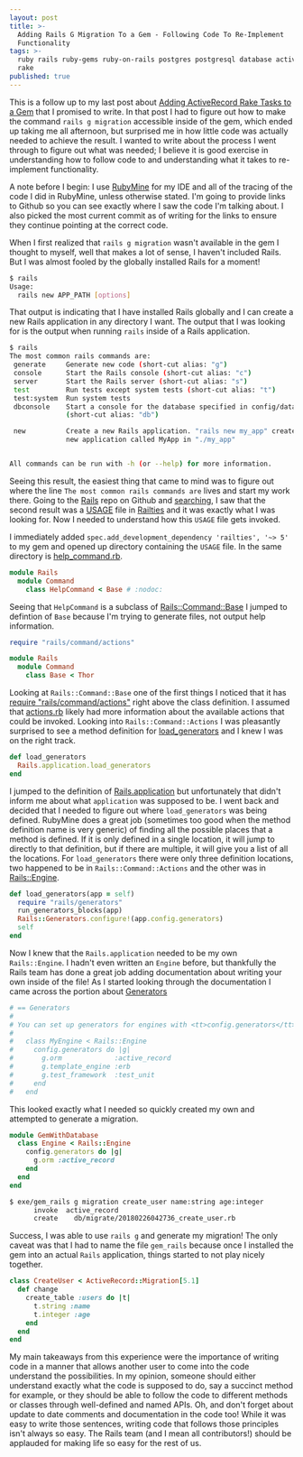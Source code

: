 ```yaml
---
layout: post
title: >-
  Adding Rails G Migration To a Gem - Following Code To Re-Implement
  Functionality
tags: >-
  ruby rails ruby-gems ruby-on-rails postgres postgresql database active-record
  rake
published: true
---
```

This is a follow up to my last post about [Adding ActiveRecord Rake Tasks to a Gem](https://jer-k.github.io/add-active-record-rake-tasks-to-gem/) that I promised to write. In that post I had to figure out how to make the command `rails g migration` accessible inside of the gem, which ended up taking me all afternoon, but surprised me in how little code was actually needed to achieve the result. I wanted to write about the process I went through to figure out what was needed; I believe it is good exercise in understanding how to follow code to and understanding what it takes to re-implement functionality.

A note before I begin: I use [RubyMine](https://www.jetbrains.com/ruby/) for my IDE and all of the tracing of the code I did in RubyMine, unless otherwise stated. I'm going to provide links to Github so you can see exactly where I saw the code I'm talking about. I also picked the most current commit as of writing for the links to ensure they continue pointing at the correct code.

When I first realized that `rails g migration` wasn't available in the gem I thought to myself, well that makes a lot of sense, I haven't included Rails. But I was almost fooled by the globally installed Rails for a moment!

```bash
$ rails
Usage:
  rails new APP_PATH [options]
```
That output is indicating that I have installed Rails globally and I can create a new Rails application in any directory I want. The output that I was looking for is the output when running `rails` inside of a Rails application.

```bash
$ rails
The most common rails commands are:
 generate     Generate new code (short-cut alias: "g")
 console      Start the Rails console (short-cut alias: "c")
 server       Start the Rails server (short-cut alias: "s")
 test         Run tests except system tests (short-cut alias: "t")
 test:system  Run system tests
 dbconsole    Start a console for the database specified in config/database.yml
              (short-cut alias: "db")

 new          Create a new Rails application. "rails new my_app" creates a
              new application called MyApp in "./my_app"


All commands can be run with -h (or --help) for more information.
```
Seeing this result, the easiest thing that came to mind was to figure out where the line `The most common rails commands are` lives and start my work there. Going to the [Rails](https://github.com/rails/rails) repo on Github and [searching](https://github.com/rails/rails/search?utf8=%E2%9C%93&q=The+most+common+rails+commands+are&type=), I saw that the second result was a [USAGE](https://github.com/rails/rails/blob/ae3e241b573b450fd9ce694a458ad942a8bd6b03/railties/lib/rails/commands/help/USAGE) file in [Railties](https://github.com/rails/rails/tree/master/railties) and it was exactly what I was looking for. Now I needed to understand how this `USAGE` file gets invoked.

I immediately added `spec.add_development_dependency 'railties', '~> 5'` to my gem and opened up directory containing the `USAGE` file. In the same directory is [help_command.rb](https://github.com/rails/rails/blob/ae3e241b573b450fd9ce694a458ad942a8bd6b03/railties/lib/rails/commands/help/help_command.rb).

```ruby
module Rails
  module Command
    class HelpCommand < Base # :nodoc:
```

Seeing that `HelpCommand` is a subclass of [Rails::Command::Base](https://github.com/rails/rails/blob/ae3e241b573b450fd9ce694a458ad942a8bd6b03/railties/lib/rails/command/base.rb) I jumped to defintion of `Base` because I'm trying to generate files, not output help information. 

```ruby
require "rails/command/actions"

module Rails
  module Command
    class Base < Thor
```    

Looking at `Rails::Command::Base` one of the first things I noticed that it has [require "rails/command/actions"](https://github.com/rails/rails/blob/ae3e241b573b450fd9ce694a458ad942a8bd6b03/railties/lib/rails/command/base.rb#L9) right above the class definition. I assumed that [actions.rb](https://github.com/rails/rails/blob/ae3e241b573b450fd9ce694a458ad942a8bd6b03/railties/lib/rails/command/actions.rb) likely had more information about the available actions that could be invoked. 
Looking into `Rails::Command::Actions` I was pleasantly surprised to see a method definition for [load_generators](https://github.com/rails/rails/blob/ae3e241b573b450fd9ce694a458ad942a8bd6b03/railties/lib/rails/command/actions.rb#L38-L40) and I knew I was on the right track.

```ruby
def load_generators
  Rails.application.load_generators
end
```

I jumped to the definition of [Rails.application](https://github.com/rails/rails/blob/ae3e241b573b450fd9ce694a458ad942a8bd6b03/railties/lib/rails.rb#L39-L41) but unfortunately that didn't inform me about what `application` was supposed to be. I went back and decided that I needed to figure out where `load_generators` was being defined. RubyMine does a great job (sometimes too good when the method definition name is very generic) of finding all the possible places that a method is defined. If it is only defined in a single location, it will jump to directly to that definition, but if there are multiple, it will give you a list of all the locations. For `load_generators` there were only three definition locations, two happened to be in `Rails::Command::Actions` and the other was in [Rails::Engine](https://github.com/rails/rails/blob/ae3e241b573b450fd9ce694a458ad942a8bd6b03/railties/lib/rails/engine.rb#L465-L470).

```ruby
def load_generators(app = self)
  require "rails/generators"
  run_generators_blocks(app)
  Rails::Generators.configure!(app.config.generators)
  self
end
```

Now I knew that the `Rails.application` needed to be my own `Rails::Engine`. I hadn't even written an `Engine` before, but thankfully the Rails team has done a great job adding documentation about writing your own inside of the file! As I started looking through the documentation I came across the portion about [Generators](https://github.com/rails/rails/blob/ae3e241b573b450fd9ce694a458ad942a8bd6b03/railties/lib/rails/engine.rb#L52-L62)

```ruby
# == Generators
#
# You can set up generators for engines with <tt>config.generators</tt> method:
#
#   class MyEngine < Rails::Engine
#     config.generators do |g|
#       g.orm             :active_record
#       g.template_engine :erb
#       g.test_framework  :test_unit
#     end
#   end
```

This looked exactly what I needed so quickly created my own and attempted to generate a migration.
```ruby
module GemWithDatabase
  class Engine < Rails::Engine
    config.generators do |g|
      g.orm :active_record
    end
  end
end
```

```bash
$ exe/gem_rails g migration create_user name:string age:integer
      invoke  active_record
      create    db/migrate/20180226042736_create_user.rb
```

Success, I was able to use `rails g` and generate my migration! The only caveat was that I had to name the file `gem_rails` because once I installed the gem into an actual `Rails` application, things started to not play nicely together.

```ruby
class CreateUser < ActiveRecord::Migration[5.1]
  def change
    create_table :users do |t|
      t.string :name
      t.integer :age
    end
  end
end
```

My main takeaways from this experience were the importance of writing code in a manner that allows another user to come into the code understand the possibilities.  In my opinion, someone should either understand exactly what the code is supposed to do, say a succinct method for example, or they should be able to follow the code to different methods or classes through well-defined and named APIs. Oh, and don't forget about update to date comments and documentation in the code too! While it was easy to write those sentences, writing code that follows those principles isn't always so easy. The Rails team (and I mean all contributors!) should be applauded for making life so easy for the rest of us.
